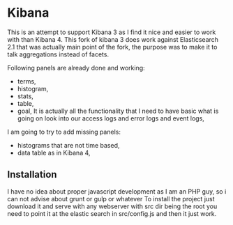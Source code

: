 # Kibana
This is an attempt to support Kibana 3 as I find it nice and easier to work with than Kibana 4. This fork of kibana 3 does work against Elasticsearch 2.1 that was actually main point of the fork, the purpose was to make it to talk aggregations instead of facets.

Following panels are already done and working:
- terms,
- histogram,
- stats,
- table,
- goal,
It is actually all the functionality that I need to have basic what is going on look into our access logs and error logs and event logs,


I am going to try to add missing panels:
- histograms that are not time based,
- data table as in Kibana 4,


## Installation
I have no idea about proper javascript development as I am an PHP guy, so i can not advise about grunt or gulp or whatever
To install the project just download it and serve with any webserver with src dir being the root
you need to point it at the elastic search in src/config.js and then it just work.